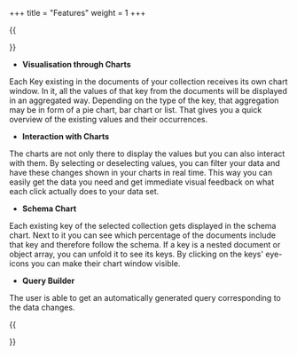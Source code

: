 +++
title = "Features"
weight = 1
+++

{{<section title="Features">}}

* **Visualisation through Charts**

Each Key existing in the documents of your collection receives its own chart window. In it, all the values of that key from the documents will be displayed in an aggregated way. Depending on the type of the key, that aggregation may be in form of a pie chart, bar chart or list. That gives you a quick overview of the existing values and their occurrences.

* **Interaction with Charts**

The charts are not only there to display the values but you can also interact with them. By selecting or deselecting values, you can filter your data and have these changes shown in your charts in real time. This way you can easily get the data you need and get immediate visual feedback on what each click actually does to your data set.

* **Schema Chart**

Each existing key of the selected collection gets displayed in the schema chart. Next to it you can see which percentage of the documents include that key and therefore follow the schema. If a key is a nested document or object array, you can unfold it to see its keys. By clicking on the keys' eye-icons you can make their chart window visible.

* **Query Builder**

The user is able to get an automatically generated query corresponding to the data changes.

{{</section>}}